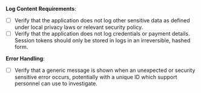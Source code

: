 <b>Log Content Requirements</b>:

- [ ] Verify that the application does not log other sensitive data as defined under local privacy laws or relevant security policy.
- [ ] Verify that the application does not log credentials or payment details. Session tokens should only be stored in logs in an irreversible, hashed form.

<b>Error Handling</b>:

- [ ] Verify that a generic message is shown when an unexpected or security sensitive error occurs, potentially with a unique ID which support personnel can use to investigate.